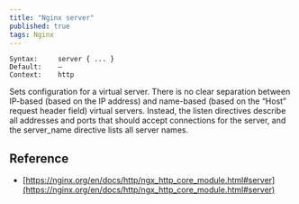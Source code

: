 ```yaml
---
title: "Nginx server"
published: true
tags: Nginx
---
```


```
Syntax:		server { ... }
Default:	—
Context:	http
```

Sets configuration for a virtual server. There is no clear separation between IP-based (based on the IP address) and name-based (based on the “Host” request header field) virtual servers. Instead, the listen directives describe all addresses and ports that should accept connections for the server, and the server_name directive lists all server names.

## Reference

- [https://nginx.org/en/docs/http/ngx_http_core_module.html#server](https://nginx.org/en/docs/http/ngx_http_core_module.html#server)